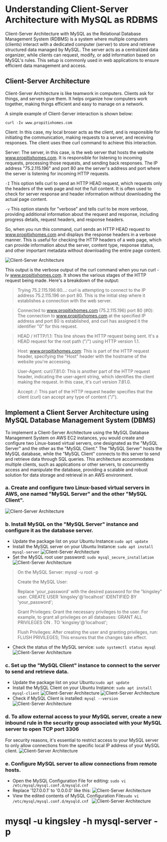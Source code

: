 # Understanding Client-Server Architecture with MySQL as RDBMS
Client-Server Architecture with MySQL as the Relational Database Management System (RDBMS) is a system where multiple computers (clients) interact with a dedicated computer (server) to store and retrieve structured data managed by MySQL. The server acts as a centralized data organizer, while clients can request, modify, or add information based on MySQL's rules. This setup is commonly used in web applications to ensure efficient data management and access.


## Client-Server Architecture
Client-Server Architecture is like teamwork in computers. Clients ask for things, and servers give them. It helps organize how computers work together, making things efficient and easy to manage on a network.

A simple example of Client-Server interaction is shown below:

`curl -Iv www.propitixhomes.com`

Client: In this case, my local broser acts as the client, and is responsible for initiating the communication, making requests to a server, and receiving responses. The client uses thee curl command to achieve this interaction.

Server: The server, in this case, is the web server that hosts the website www.propitixhomes.com. It is responsible for listening to incoming requests, processing those requests, and sending back responses. The IP address "75.2.115.196" and port 80 are the server's address and port where the server is listening for incoming HTTP requests.

`-I` This option tells curl to send an HTTP HEAD request, which requests only the headers of the web page and not the full content. It is often used to check for server response and header information without downloading the actual page content.

`-v` This option stands for "verbose" and tells curl to be more verbose, providing additional information about the request and response, including progress details, request headers, and response headers.

So, when you run this command, curl sends an HTTP HEAD request to www.propitixhomes.com and displays the response headers in a verbose manner. This is useful for checking the HTTP headers of a web page, which can provide information about the server, content type, response status, and other important metadata without downloading the entire page content.

![Client-Server Architecture](./Images/1.png)

This output is the verbose output of the curl command when you run curl -Iv www.propitixhomes.com. It shows the various stages of the HTTP request being made. Here's a breakdown of the output:

> Trying 75.2.115.196:80...: curl is attempting to connect to the IP address 75.2.115.196 on port 80. This is the initial step where it establishes a connection with the web server.

> Connected to www.propitixhomes.com (75.2.115.196) port 80 (#0): The connection to www.propitixhomes.com at the specified IP address and port 80 is established, and curl has assigned it the identifier "0" for this request.

> HEAD / HTTP/1.1: This line shows the HTTP request being sent. It's a HEAD request for the root path ("/") using HTTP version 1.1.

> Host: www.propitixhomes.com: This is part of the HTTP request header, specifying the "Host" header with the hostname of the website you're accessing.

> User-Agent: curl/7.81.0: This is another part of the HTTP request header, indicating the user-agent string, which identifies the client making the request. In this case, it's curl version 7.81.0.

> Accept: */*: This part of the HTTP request header specifies that the client (curl) can accept any type of content ("/").

## Implement a Client Server Architecture using MySQL Database Management System (DBMS)
To implement a Client-Server Architecture using the MySQL Database Management System on AWS EC2 instances, you would create and configure two Linux-based virtual servers, one designated as the "MySQL Server" and the other as the "MySQL Client." The "MySQL Server" hosts the MySQL database, while the "MySQL Client" connects to this server to send and retrieve data through SQL queries. This architecture accommodates multiple clients, such as applications or other servers, to concurrently access and manipulate the database, providing a scalable and robust solution for data storage and retrieval in an AWS environment.

### a. Create and configure two Linux-based virtual servers in AWS, one named "MySQL Server" and the other "MySQL Client".
![Client-Server Architecture](./Images/2.png)

### b. Install MySQL on the "MySQL Server" instance and configure it as the database server. 
* Update the package list on your Ubuntu Instance:`sudo apt update` 
* Install the MySQL server on your Ubuntu Instance: `sudo apt install mysql-server`
![Client-Server Architecture](./Images/3.png)
* Set the MySQL root user password: `sudo mysql_secure_installation`
![Client-Server Architecture](./Images/3-1.png)
> On the MySQL Server:
> mysql -u root -p
> 
> Create the MySQL User:
> 
> Replace 'your_password' with the desired password for the "kingsley" user.
> CREATE USER 'kingsley'@'localhost' IDENTIFIED BY 'your_password';
> 
> Grant Privileges:
> Grant the necessary privileges to the user. For example, to grant all privileges on all databases:
> GRANT ALL PRIVILEGES ON *.* TO 'kingsley'@'localhost';
> 
> Flush Privileges:
> After creating the user and granting privileges, run:
> FLUSH PRIVILEGES;
> This ensures that the changes take effect.
* Check the status of the MySQL service: `sudo systemctl status mysql`
![Client-Server Architecture](./Images/4.png)

### c. Set up the "MySQL Client" instance to connect to the server to send and retrieve data.
* Update the package list on your Ubuntu:`sudo apt update` 
* Install the MySQL Client on your Ubuntu Instance: `sudo apt install mysql-client`
![Client-Server Architecture](./Images/5.png)
![Client-Server Architecture](./Images/6.png)
* Check if MySQL Client is installed: `mysql --version`
![Client-Server Architecture](./Images/7.png)

### d. To allow external access to your MySQL server, create a new inbound rule in the security group associated with your MySQL server to open TCP port 3306
For security reasons, it's essential to restrict access to your MySQL server to only allow connections from the specific local IP address of your MySQL client.
![Client-Server Architecture](./Images/8.png)

### e. Configure MySQL server to allow connections from remote hosts.
* Open the MySQL Configuration File for editing: `sudo vi /etc/mysql/mysql.conf.d/mysqld.cnf `
* Replace '127.0.0.1' to '0.0.0.0' like this: 
![Client-Server Architecture](./Images/9.png)
* View the edited contents of MySQL Configuration File`sudo vi /etc/mysql/mysql.conf.d/mysqld.cnf `
![Client-Server Architecture](./Images/10.png)



# mysql -u kingsley -h mysql-server -p














